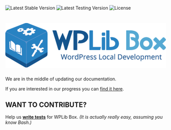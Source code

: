![Latest Stable Version](https://img.shields.io/badge/stable-0.17.1-blue.svg)
![Latest Testing Version](https://img.shields.io/badge/testing-0.17.2-red.svg)
![License](https://poser.pugx.org/wplib/wplib-box/license)

# ![WPLib-Box](https://github.com/wplib/wplib.github.io/raw/master/WPLib-Box-100x.png)

We are in the middle of updating our documentation.  

If you are interested in our progress you can [find it here](https://wplib.github.io/box-docs/).

## WANT TO CONTRIBUTE?

Help us [**write tests**](https://github.com/wplib/wplib-box/issues/538) for WPLib Box. _(It is actually really easy, assuming you know Bash.)_
